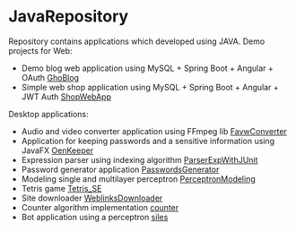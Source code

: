 # JavaRepository
Repository contains applications which developed using JAVA.
Demo projects for Web:

- Demo blog web application using MySQL + Spring Boot + Angular + OAuth [GhoBlog](https://github.com/yakushev85/GeneralJavaRepository/tree/master/EEProjects/GhoBlog)
- Simple web shop application using MySQL + Spring Boot + Angular + JWT Auth [ShopWebApp](https://github.com/yakushev85/GeneralJavaRepository/tree/master/EEProjects/ShopWebApp)

Desktop applications:

- Audio and video converter application using FFmpeg lib [FavwConverter](https://github.com/yakushev85/GeneralJavaRepository/tree/master/SEProjects/FavwConverter)
- Application for keeping passwords and a sensitive information using JavaFX [OenKeeper](https://github.com/yakushev85/GeneralJavaRepository/tree/master/SEProjects/OenKeeper)
- Expression parser using indexing algorithm [ParserExpWithJUnit](https://github.com/yakushev85/GeneralJavaRepository/tree/master/SEProjects/ParserExpWithJUnit)
- Password generator application [PasswordsGenerator](https://github.com/yakushev85/GeneralJavaRepository/tree/master/SEProjects/PasswordsGenerator)
- Modeling single and multilayer perceptron [PerceptronModeling](https://github.com/yakushev85/GeneralJavaRepository/tree/master/SEProjects/PerceptronModeling)
- Tetris game [Tetris_SE](https://github.com/yakushev85/GeneralJavaRepository/tree/master/SEProjects/Tetris_SE)
- Site downloader [WeblinksDownloader](https://github.com/yakushev85/GeneralJavaRepository/tree/master/SEProjects/WeblinksDownloader)
- Counter algorithm implementation [counter](https://github.com/yakushev85/GeneralJavaRepository/tree/master/SEProjects/counter)
- Bot application using a perceptron [siles](https://github.com/yakushev85/GeneralJavaRepository/tree/master/SEProjects/siles)

